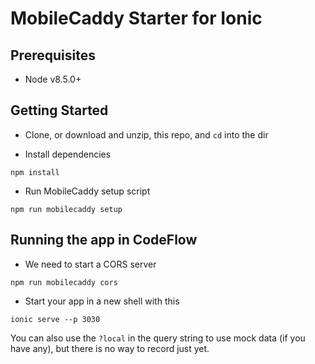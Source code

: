# MobileCaddy Starter for Ionic


## Prerequisites

* Node v8.5.0+


## Getting Started

* Clone, or download and unzip, this repo, and `cd` into the dir

* Install dependencies
```
npm install
```

* Run MobileCaddy setup script
```
npm run mobilecaddy setup
```

## Running the app in CodeFlow

* We need to start a CORS server
```
npm run mobilecaddy cors
```

* Start your app in a new shell with this
```
ionic serve --p 3030
```

You can also use the `?local` in the query string to use mock data (if you have any), but there is no way to record just yet.